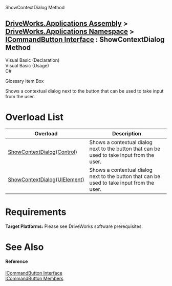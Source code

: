 ShowContextDialog Method   
  
[DriveWorks.Applications Assembly](topic13.md) > [DriveWorks.Applications Namespace](topic16.md) > [ICommandButton Interface](topic115.md) : ShowContextDialog Method  
---  
  
Visual Basic (Declaration)    
Visual Basic (Usage)    
C# 

Glossary Item Box

Shows a contextual dialog next to the button that can be used to take input from the user. 

# Overload List

Overload| Description  
---|---  
[ShowContextDialog(Control)](topic121.md)| Shows a contextual dialog next to the button that can be used to take input from the user.   
[ShowContextDialog(UIElement)](topic122.md)| Shows a contextual dialog next to the button that can be used to take input from the user.   
  
# Requirements

**Target Platforms:** Please see DriveWorks software prerequisites.

# See Also

#### Reference

[ICommandButton Interface](topic115.md)   
[ICommandButton Members](topic116.md)



